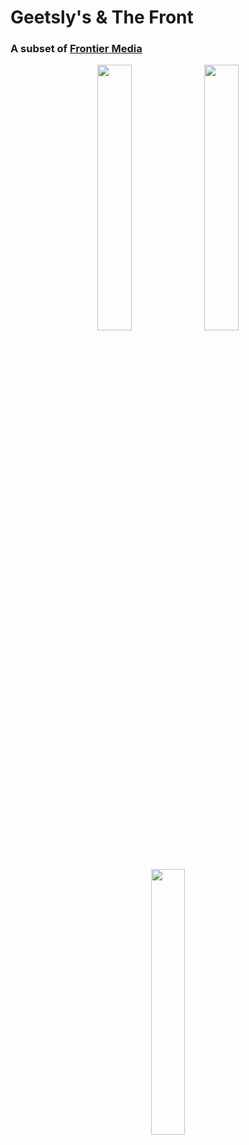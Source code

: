 <h1>
  Geetsly's & The Front
</h1>
<h3>
  A subset of <a href="https://frontiermediaco.com/">Frontier Media</a>
</h3>
<p align="middle">
  <img src="https://geetslys.net/assets/img/gcu-icon.png" width="33%" />
  <img src="https://geetslys.net/assets/img/gcw-icon.png" width="33%" /> 
  <img src="https://geetslys.net/assets/img/gcu-icon.png" width="33%" />
</p>
